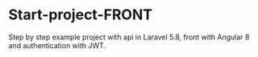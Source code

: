 # Start-project-FRONT
Step by step example project with api in Laravel 5.8, front with Angular 8 and authentication with JWT.
